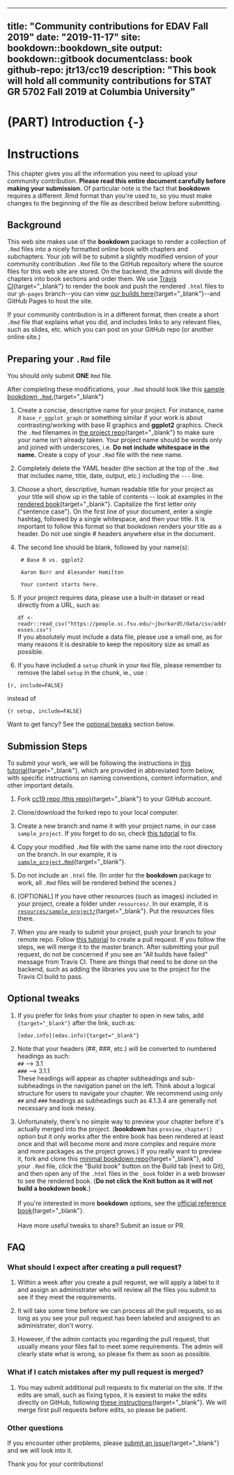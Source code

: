 
---
title: "Community contributions for EDAV Fall 2019" 
date: "2019-11-17"
site: bookdown::bookdown_site
output: bookdown::gitbook
documentclass: book
github-repo: jtr13/cc19
description: "This book will hold all community contributions for STAT GR 5702 Fall 2019 at Columbia University"
---


# (PART) Introduction {-}

# Instructions
This chapter gives you all the information you need to upload your community contribution. **Please read this entire document carefully before making your submission.** Of particular note is the fact that **bookdown** requires a different .Rmd format than you're used to, so you must make changes to the beginning of the file as described below before submitting.

## Background

This web site makes use of the **bookdown** package to render a collection of `.Rmd` files into a nicely formatted online book with chapters and subchapters. Your job will be to submit a slightly modified version of your community contribution `.Rmd` file to the GitHub repository where the source files for this web site are stored. On the backend, the admins will divide the chapters into book sections and order them. We use [Travis CI](https://travis-ci.com){target="_blank"} to render the book and push the rendered `.html` files to our `gh-pages` branch--you can view [our builds here](https://travis-ci.com/jtr13/cc19){target="_blank"}--and GitHub Pages to host the site. 

If your community contribution is in a different format, then create a short `.Rmd` file that explains what you did, and includes links to any relevant files, such as slides, etc. which you can post on your GitHub repo (or another online site.)

## Preparing your `.Rmd` file

You should only submit **ONE** `Rmd` file. 

After completing these modifications, your `.Rmd` should look like this [sample bookdown `.Rmd`.](sample_project.Rmd){target="_blank"}

1. Create a concise, descriptive name for your project. For instance, name it `base_r_ggplot_graph` or something similar if your work is about contrasting/working with base R graphics and **ggplot2** graphics. Check the `.Rmd` filenames in [the project repo](https://github.com/jtr13/cc19){target="_blank"} to make sure your name isn't already taken. Your project name should be words only and joined with underscores, i.e. **Do not include whitespace in the name.** Create a copy of your `.Rmd` file with the new name. 

2.  Completely delete the YAML header (the section at the top of the `.Rmd` that includes name, title, date, output, etc.) including the `---` line.
    
3. Choose a short, descriptive, human readable title for your project as your title will show up in the table of contents -- look at examples in the [rendered book](https://jtr13.github.io/cc19/){target="_blank"}. Capitalize the first letter only ("sentence case"). On the first line of your document, enter a single hashtag, followed by a single whitespace, and then your title. It is important to follow this format so that bookdown renders your title as a header. Do not use single # headers anywhere else in the document.
    
4. The second line should be blank, followed by your name(s):
    
   ```
    # Base R vs. ggplot2
    
    Aaron Burr and Alexander Hamilton

    Your content starts here. 
   ```

5. If your project requires data, please use a built-in dataset or read directly from a URL, such as:

    `df <- readr::read_csv("https://people.sc.fsu.edu/~jburkardt/data/csv/addresses.csv")` <br> If you absolutely must include a data file, please use a small one, as for many reasons it is desirable to keep the repository size as small as possible.
    
6. If you have included a `setup` chunk in your `Rmd` file, please remember to remove the label `setup` in the chunk, ie., use :

  ```
  {r, include=FALSE}
  ```
  
  instead of
  
  ```
  {r setup, include=FALSE}
  ```

Want to get fancy? See the [optional tweaks](#optional-tweaks) section below.

## Submission Steps

To submit your work, we will be following the instructions in [this tutorial](https://edav.info/github.html#st-pr-on-another-repo-with-branching){target="_blank"}, which are provided in abbreviated form below, with specific instructions on naming conventions, content information, and other important details.

1. Fork [cc19 repo (this repo)](https://github.com/jtr13/cc19){target="_blank"} to your GitHub account. 

2. Clone/download the forked repo to your local computer.

3. Create a new branch and name it with your project name, in our case `sample_project`. If you forget to do so, check [this tutorial](https://edav.info/github.html#fixing-mistakes) to fix.  

4. Copy your modified `.Rmd` file with the same name into the root directory on the branch. In our example, it is [`sample_project.Rmd`](sample_project.Rmd){target="_blank"}. 
   
5. Do not include an `.html` file. (In order for the **bookdown** package to work, all `.Rmd` files will be rendered behind the scenes.)

6. [OPTIONAL] If you have other resources (such as images) included in your project, create a folder under `resources/`. In our example, it is [`resources/sample_project/`](resources/sample_project){target="_blank"}. Put the resources files there. 

7. When you are ready to submit your project, push your branch to your remote repo. Follow [this tutorial](https://help.github.com/en/articles/creating-a-pull-request-from-a-fork) to create a pull request. If you follow the steps, we will merge it to the master branch. After submitting your pull request, do not be concerned if you see an "All builds have failed" message from Travis CI. There are things that need to be done on the backend, such as adding the libraries you use to the project for the Travis CI build to pass.

## Optional tweaks

1. If you prefer for links from your chapter to open in new tabs, add `{target="_blank"}` after the link, such as:

    `[edav.info](edav.info){target="_blank"}`

2. Note that your headers (##, ###, etc.) will be converted to numbered headings as such: <br> `##`  --> 3.1 <br> `###` --> 3.1.1 <br> These headings will appear as chapter subheadings and sub-subheadings in the navigation panel on the left. Think about a logical structure for users to navigate your chapter. We recommend using only `##` and `###` headings as subheadings such as 4.1.3.4 are generally not necessary and look messy.

3. Unfortunately, there's no simple way to preview your chapter before it's actually merged into the project. (**bookdown** has  `preview_chapter()` option but it only works after the entire book has been rendered at least once and that will become more and more complex and require more and more packages as the project grows.) If you really want to preview it, fork and clone this [minimal bookdown repo](https://github.com/yihui/bookdown-minimal){target="_blank"}, add your `.Rmd` file, click the "Build book" button on the Build tab (next to Git), and then open any of the `.html` files in the `_book` folder in a web browser to see the rendered book. (**Do not click the Knit button as it will not build a bookdown book.**) <br><br> If you're interested in more **bookdown** options, see the [official reference book](https://bookdown.org/yihui/bookdown/){target="_blank"}. <br><br> Have more useful tweaks to share? Submit an issue or PR.


## FAQ

### What should I expect after creating a pull request? 

1. Within a week after you create a pull request, we will apply a label to it and assign an administrater who will review all the files you submit to see if they meet the requirements. 

2. It will take some time before we can process all the pull requests, so as long as you see your pull request has been labeled and assigned to an administrater, don't worry. 

3. However, if the admin contacts you regarding the pull request, that usually means your files fail to meet some requirements. The admin will clearly state what is wrong, so please fix them as soon as possible. 

### What if I catch mistakes after my pull request is merged?

1. You may submit additional pull requests to fix material on the site. If the edits are small, such as fixing typos, it is easiest to make the edits directly on GitHub, following [these instructions](https://edav.info/contribute.html#github-only-walkthrough){target="_blank"}. We will merge first pull requests before edits, so please be patient.

### Other questions

If you encounter other problems, please [submit an issue](https://github.com/jtr13/cc19/issues){target="_blank"} and we will look into it. 

Thank you for your contributions!
